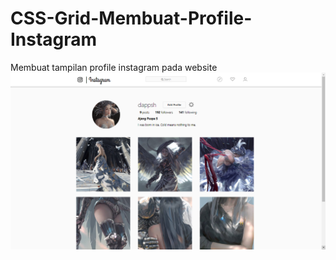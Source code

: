 # CSS-Grid-Membuat-Profile-Instagram
Membuat tampilan profile instagram pada website 
![alt text](https://github.com/dappsh/CSS-Grid-Membuat-Profile-Instagram/blob/master/Instagram-Grid-ScreenShot.png)
